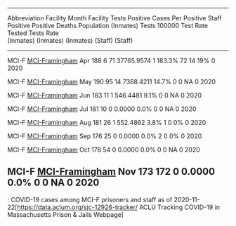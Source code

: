   ----------------------------------------------------------------------------------------------------------------------------------------------------------------------------------------------------------------------------------
  Abbreviation   Facility                                                                                              Month       Facility       Tests    Positive    Cases Per Positive       Staff   Positive Positive     Deaths
                                                                                                                                 Population   (Inmates)       Tests       100000 Test Rate     Tested      Tests Rate       
                                                                                                                                                          (Inmates)    (Inmates) (Inmates)               (Staff) (Staff)    
  -------------- ----------------------------------------------------------------------------------------------------- ------- ------------ ----------- ----------- ------------ ----------- -------- ---------- ---------- --------
  MCI-F          [MCI-Framingham](https://en.wikipedia.org/wiki/Massachusetts_Correctional_Institution_-_Framingham)   Apr              188           6          71   37765.9574 1 183.3%          72         14 19%               0
                                                                                                                       2020                                                                                                 

  MCI-F          [MCI-Framingham](https://en.wikipedia.org/wiki/Massachusetts_Correctional_Institution_-_Framingham)   May              190          95          14    7368.4211 14.7%              0          0 NA                0
                                                                                                                       2020                                                                                                 

  MCI-F          [MCI-Framingham](https://en.wikipedia.org/wiki/Massachusetts_Correctional_Institution_-_Framingham)   Jun              183          11           1     546.4481 9.1%               0          0 NA                0
                                                                                                                       2020                                                                                                 

  MCI-F          [MCI-Framingham](https://en.wikipedia.org/wiki/Massachusetts_Correctional_Institution_-_Framingham)   Jul              181          10           0       0.0000 0.0%               0          0 NA                0
                                                                                                                       2020                                                                                                 

  MCI-F          [MCI-Framingham](https://en.wikipedia.org/wiki/Massachusetts_Correctional_Institution_-_Framingham)   Aug              181          26           1     552.4862 3.8%               1          0 0%                0
                                                                                                                       2020                                                                                                 

  MCI-F          [MCI-Framingham](https://en.wikipedia.org/wiki/Massachusetts_Correctional_Institution_-_Framingham)   Sep              176          25           0       0.0000 0.0%               2          0 0%                0
                                                                                                                       2020                                                                                                 

  MCI-F          [MCI-Framingham](https://en.wikipedia.org/wiki/Massachusetts_Correctional_Institution_-_Framingham)   Oct              178          54           0       0.0000 0.0%               0          0 NA                0
                                                                                                                       2020                                                                                                 

  MCI-F          [MCI-Framingham](https://en.wikipedia.org/wiki/Massachusetts_Correctional_Institution_-_Framingham)   Nov              173         172           0       0.0000 0.0%               0          0 NA                0
                                                                                                                       2020                                                                                                 
  ----------------------------------------------------------------------------------------------------------------------------------------------------------------------------------------------------------------------------------

  : COVID-19 cases among MCI-F prisoners and staff as of
  2020-11-22<ref>\[<https://data.aclum.org/sjc-12926-tracker/> ACLU
  Tracking COVID-19 in Massachusetts Prison & Jails Webpage\]</ref>
